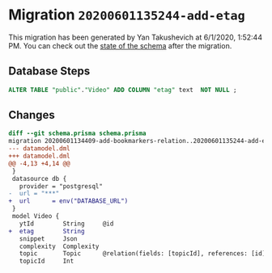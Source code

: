 # Migration `20200601135244-add-etag`

This migration has been generated by Yan Takushevich at 6/1/2020, 1:52:44 PM.
You can check out the [state of the schema](./schema.prisma) after the migration.

## Database Steps

```sql
ALTER TABLE "public"."Video" ADD COLUMN "etag" text  NOT NULL ;
```

## Changes

```diff
diff --git schema.prisma schema.prisma
migration 20200601134409-add-bookmarkers-relation..20200601135244-add-etag
--- datamodel.dml
+++ datamodel.dml
@@ -4,13 +4,14 @@
 }
 datasource db {
   provider = "postgresql"
-  url = "***"
+  url      = env("DATABASE_URL")
 }
 model Video {
   ytId        String     @id
+  etag        String
   snippet     Json
   complexity  Complexity
   topic       Topic      @relation(fields: [topicId], references: [id])
   topicId     Int
```


